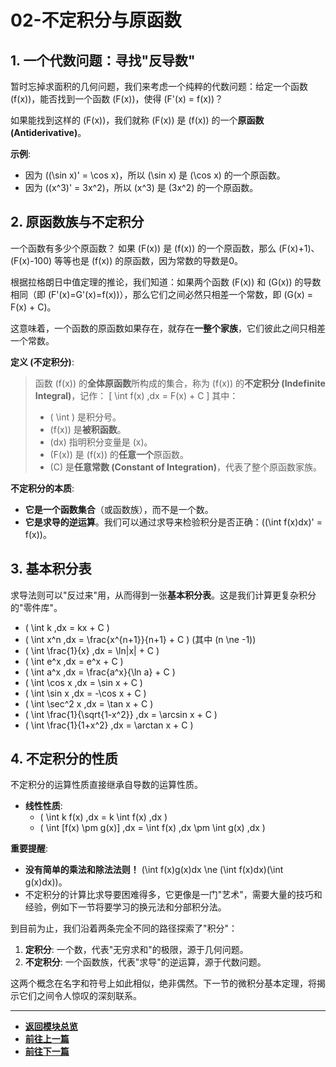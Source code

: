 # 02-不定积分与原函数

## 1. 一个代数问题：寻找"反导数"

暂时忘掉求面积的几何问题，我们来考虑一个纯粹的代数问题：给定一个函数 \(f(x)\)，能否找到一个函数 \(F(x)\)，使得 \(F'(x) = f(x)\)？

如果能找到这样的 \(F(x)\)，我们就称 \(F(x)\) 是 \(f(x)\) 的一个**原函数 (Antiderivative)**。

**示例**:

- 因为 \((\sin x)' = \cos x\)，所以 \(\sin x\) 是 \(\cos x\) 的一个原函数。
- 因为 \((x^3)' = 3x^2\)，所以 \(x^3\) 是 \(3x^2\) 的一个原函数。

## 2. 原函数族与不定积分

一个函数有多少个原函数？
如果 \(F(x)\) 是 \(f(x)\) 的一个原函数，那么 \(F(x)+1\)、\(F(x)-100\) 等等也是 \(f(x)\) 的原函数，因为常数的导数是0。

根据拉格朗日中值定理的推论，我们知道：如果两个函数 \(F(x)\) 和 \(G(x)\) 的导数相同（即 \(F'(x)=G'(x)=f(x)\)），那么它们之间必然只相差一个常数，即 \(G(x) = F(x) + C\)。

这意味着，一个函数的原函数如果存在，就存在**一整个家族**，它们彼此之间只相差一个常数。

**定义 (不定积分)**:
> 函数 \(f(x)\) 的**全体原函数**所构成的集合，称为 \(f(x)\) 的**不定积分 (Indefinite Integral)**，记作：
> \[ \int f(x) \,dx = F(x) + C \]
> 其中：
>
> - \( \int \) 是积分号。
> - \(f(x)\) 是**被积函数**。
> - \(dx\) 指明积分变量是 \(x\)。
> - \(F(x)\) 是 \(f(x)\) 的**任意一个**原函数。
> - \(C\) 是**任意常数 (Constant of Integration)**，代表了整个原函数家族。

**不定积分的本质**:

- **它是一个函数集合**（或函数族），而不是一个数。
- **它是求导的逆运算**。我们可以通过求导来检验积分是否正确：\((\int f(x)dx)' = f(x)\)。

## 3. 基本积分表

求导法则可以"反过来"用，从而得到一张**基本积分表**。这是我们计算更复杂积分的"零件库"。

- \( \int k \,dx = kx + C \)
- \( \int x^n \,dx = \frac{x^{n+1}}{n+1} + C \) (其中 \(n \ne -1\))
- \( \int \frac{1}{x} \,dx = \ln|x| + C \)
- \( \int e^x \,dx = e^x + C \)
- \( \int a^x \,dx = \frac{a^x}{\ln a} + C \)
- \( \int \cos x \,dx = \sin x + C \)
- \( \int \sin x \,dx = -\cos x + C \)
- \( \int \sec^2 x \,dx = \tan x + C \)
- \( \int \frac{1}{\sqrt{1-x^2}} \,dx = \arcsin x + C \)
- \( \int \frac{1}{1+x^2} \,dx = \arctan x + C \)

## 4. 不定积分的性质

不定积分的运算性质直接继承自导数的运算性质。

- **线性性质**:
  - \( \int k f(x) \,dx = k \int f(x) \,dx \)
  - \( \int [f(x) \pm g(x)] \,dx = \int f(x) \,dx \pm \int g(x) \,dx \)

**重要提醒**:

- **没有简单的乘法和除法法则！** \(\int f(x)g(x)dx \ne (\int f(x)dx)(\int g(x)dx)\)。
- 不定积分的计算比求导要困难得多，它更像是一门"艺术"，需要大量的技巧和经验，例如下一节将要学习的换元法和分部积分法。

到目前为止，我们沿着两条完全不同的路径探索了"积分"：

1. **定积分**: 一个数，代表"无穷求和"的极限，源于几何问题。
2. **不定积分**: 一个函数族，代表"求导"的逆运算，源于代数问题。

这两个概念在名字和符号上如此相似，绝非偶然。下一节的微积分基本定理，将揭示它们之间令人惊叹的深刻联系。

---

- **[返回模块总览](./00-模块总览.md)**
- **[前往上一篇](./01-定积分的定义与性质.md)**
- **[前往下一篇](./03-微积分基本定理.md)**
